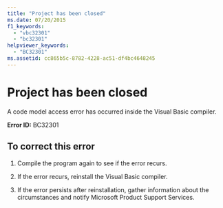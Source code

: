```yaml
---
title: "Project has been closed"
ms.date: 07/20/2015
f1_keywords: 
  - "vbc32301"
  - "bc32301"
helpviewer_keywords: 
  - "BC32301"
ms.assetid: cc865b5c-8782-4228-ac51-df4bc4648245
---
```

# Project has been closed
A code model access error has occurred inside the Visual Basic compiler.  
  
 **Error ID:** BC32301  
  
## To correct this error  
  
1.  Compile the program again to see if the error recurs.  
  
2.  If the error recurs, reinstall the Visual Basic compiler.  
  
3.  If the error persists after reinstallation, gather information about the circumstances and notify Microsoft Product Support Services.  
  

